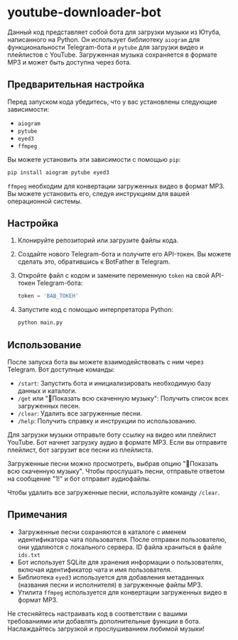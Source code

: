 # youtube-downloader-bot

Данный код представляет собой бота для загрузки музыки из Ютуба, написанного на Python. Он использует библиотеку `aiogram` для функциональности Telegram-бота и `pytube` для загрузки видео и плейлистов с YouTube. Загруженная музыка сохраняется в формате MP3 и может быть доступна через бота.

## Предварительная настройка

Перед запуском кода убедитесь, что у вас установлены следующие зависимости:

- `aiogram`
- `pytube`
- `eyed3`
- `ffmpeg`

Вы можете установить эти зависимости с помощью `pip`:

```bash
pip install aiogram pytube eyed3
```

`ffmpeg` необходим для конвертации загруженных видео в формат MP3. Вы можете установить его, следуя инструкциям для вашей операционной системы.

## Настройка

1. Клонируйте репозиторий или загрузите файлы кода.

2. Создайте нового Telegram-бота и получите его API-токен. Вы можете сделать это, обратившись к BotFather в Telegram.

3. Откройте файл с кодом и замените переменную `token` на свой API-токен Telegram-бота:

   ```python
   token = 'ВАШ_ТОКЕН'
   ```

4. Запустите код с помощью интерпретатора Python:

   ```bash
   python main.py
   ```

## Использование

После запуска бота вы можете взаимодействовать с ним через Telegram. Вот доступные команды:

- `/start`: Запустить бота и инициализировать необходимую базу данных и каталоги.
- `/get` или "📂Показать всю скаченную музыку": Получить список всех загруженных песен.
- `/clear`: Удалить все загруженные песни.
- `/help`: Получить справку и инструкции по использованию.

Для загрузки музыки отправьте боту ссылку на видео или плейлист YouTube. Бот начнет загрузку аудио в формате MP3. Если вы отправите плейлист, бот загрузит все песни из плейлиста.

Загруженные песни можно просмотреть, выбрав опцию "📂Показать всю скаченную музыку". Чтобы прослушать песни, отправьте ответом на сообщение "1!" и бот отправит аудиофайлы.

Чтобы удалить все загруженные песни, используйте команду `/clear`.

## Примечания

- Загруженные песни сохраняются в каталоге с именем идентификатора чата пользователя. После отправки пользователю, они удаляются с локального сервера. ID файла храниться в файле `ids.txt`
- Бот использует SQLite для хранения информации о пользователях, включая идентификатор чата и имя пользователя.
- Библиотека `eyed3` используется для добавления метаданных (названия песни и исполнителя) в загруженные файлы MP3.
- Утилита `ffmpeg` используется для конвертации загруженных видео в формат MP3.

Не стесняйтесь настраивать код в соответствии с вашими требованиями или добавлять дополнительные функции в бота. Наслаждайтесь загрузкой и прослушиванием любимой музыки!